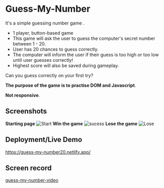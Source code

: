 # Guess-My-Number
It's a simple guessing number game .
- 1 player, button-based game
- This game will ask the user to guess the computer's secret number between 1 - 20. 
- User has 20 chances to guess correctly.
- The computer will inform the user if their guess is too high or too low until user guesses correctly!
- Highest score will also be saved during gameplay.

Can you guess correctly on your first try?

**The purpose of the game is to practise DOM and Javascript**.

**Not responsive**.

## Screenshots

**Starting page**
![Start](https://user-images.githubusercontent.com/77184432/176582060-81b1e04e-e4eb-4640-943f-66fe1bef3b40.png)
**Win the game**
![sucess](https://user-images.githubusercontent.com/77184432/176582109-71fe3963-481d-4cb3-9e37-74161163cabc.png)
**Lose the game**
![Lose](https://user-images.githubusercontent.com/77184432/176582134-cc8710d6-4465-4521-9ff0-3f69a6a0e5c5.png)

## Deployment/Live Demo
https://guess-my-number20.netlify.app/

## Screen record
[guess-my-number-video](https://www.youtube.com/watch?v=rx1xO3BxvwA)
